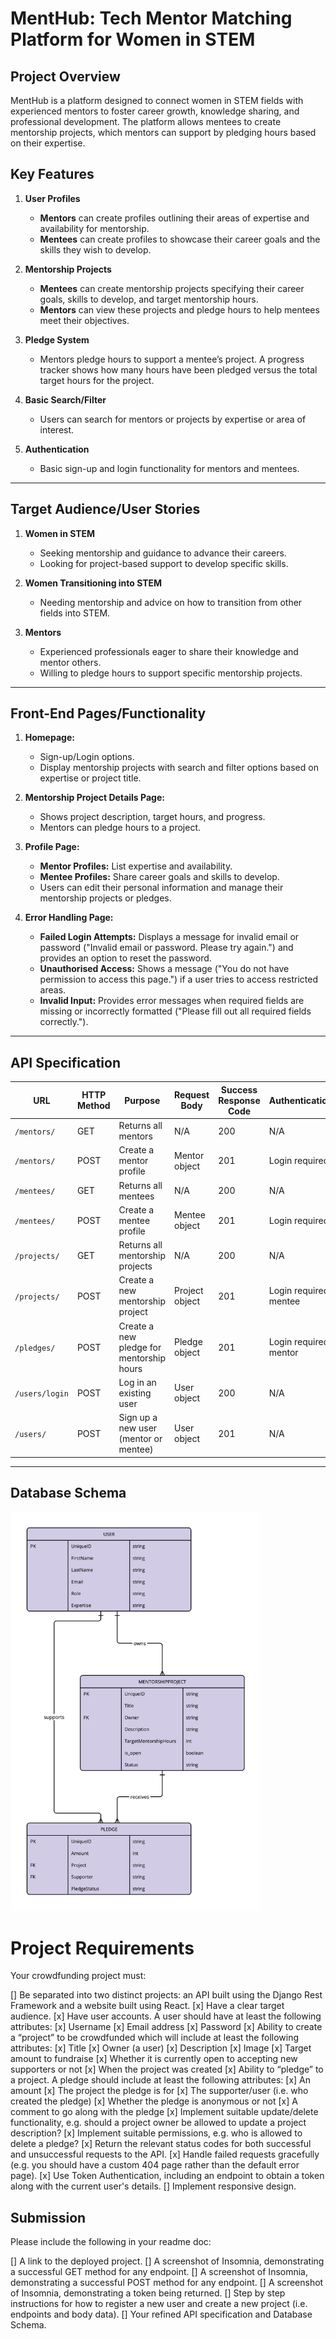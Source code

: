 # MentHub: Tech Mentor Matching Platform for Women in STEM

## Project Overview

MentHub is a platform designed to connect women in STEM fields with experienced mentors to foster career growth, knowledge sharing, and professional development. The platform allows mentees to create mentorship projects, which mentors can support by pledging hours based on their expertise.

## Key Features

1. **User Profiles**
   - **Mentors** can create profiles outlining their areas of expertise and availability for mentorship.
   - **Mentees** can create profiles to showcase their career goals and the skills they wish to develop.
2. **Mentorship Projects**

   - **Mentees** can create mentorship projects specifying their career goals, skills to develop, and target mentorship hours.
   - **Mentors** can view these projects and pledge hours to help mentees meet their objectives.

3. **Pledge System**

   - Mentors pledge hours to support a mentee’s project. A progress tracker shows how many hours have been pledged versus the total target hours for the project.

4. **Basic Search/Filter**

   - Users can search for mentors or projects by expertise or area of interest.

5. **Authentication**
   - Basic sign-up and login functionality for mentors and mentees.

---

## Target Audience/User Stories

1. **Women in STEM**

   - Seeking mentorship and guidance to advance their careers.
   - Looking for project-based support to develop specific skills.

2. **Women Transitioning into STEM**

   - Needing mentorship and advice on how to transition from other fields into STEM.

3. **Mentors**
   - Experienced professionals eager to share their knowledge and mentor others.
   - Willing to pledge hours to support specific mentorship projects.

---

## Front-End Pages/Functionality

1. **Homepage:**

   - Sign-up/Login options.
   - Display mentorship projects with search and filter options based on expertise or project title.

2. **Mentorship Project Details Page:**

   - Shows project description, target hours, and progress.
   - Mentors can pledge hours to a project.

3. **Profile Page:**

   - **Mentor Profiles:** List expertise and availability.
   - **Mentee Profiles:** Share career goals and skills to develop.
   - Users can edit their personal information and manage their mentorship projects or pledges.

4. **Error Handling Page:**
   - **Failed Login Attempts:** Displays a message for invalid email or password ("Invalid email or password. Please try again.") and provides an option to reset the password.
   - **Unauthorised Access:** Shows a message ("You do not have permission to access this page.") if a user tries to access restricted areas.
   - **Invalid Input:** Provides error messages when required fields are missing or incorrectly formatted ("Please fill out all required fields correctly.").

---

## API Specification

| **URL**        | **HTTP Method** | **Purpose**                              | **Request Body** | **Success Response Code** | **Authentication/Authorisation**  |
| -------------- | --------------- | ---------------------------------------- | ---------------- | ------------------------- | --------------------------------- |
| `/mentors/`    | GET             | Returns all mentors                      | N/A              | 200                       | N/A                               |
| `/mentors/`    | POST            | Create a mentor profile                  | Mentor object    | 201                       | Login required                    |
| `/mentees/`    | GET             | Returns all mentees                      | N/A              | 200                       | N/A                               |
| `/mentees/`    | POST            | Create a mentee profile                  | Mentee object    | 201                       | Login required                    |
| `/projects/`   | GET             | Returns all mentorship projects          | N/A              | 200                       | N/A                               |
| `/projects/`   | POST            | Create a new mentorship project          | Project object   | 201                       | Login required / Must be a mentee |
| `/pledges/`    | POST            | Create a new pledge for mentorship hours | Pledge object    | 201                       | Login required / Must be a mentor |
| `/users/login` | POST            | Log in an existing user                  | User object      | 200                       | N/A                               |
| `/users/`      | POST            | Sign up a new user (mentor or mentee)    | User object      | 201                       | N/A                               |

---

## Database Schema

<img src="crowdfunding/images/menthub_database_schema_v2.jpg" alt="MentHub Database Schema" width="400"/>

# Project Requirements

Your crowdfunding project must:

[] Be separated into two distinct projects: an API built using the Django Rest Framework and a website built using React.
[x] Have a clear target audience.
[x] Have user accounts. A user should have at least the following attributes:
[x] Username
[x] Email address
[x] Password
[x] Ability to create a “project” to be crowdfunded which will include at least the following attributes:
[x] Title
[x] Owner (a user)
[x] Description
[x] Image
[x] Target amount to fundraise
[x] Whether it is currently open to accepting new supporters or not
[x] When the project was created
[x] Ability to “pledge” to a project. A pledge should include at least the following attributes:
[x] An amount
[x] The project the pledge is for
[x] The supporter/user (i.e. who created the pledge)
[x] Whether the pledge is anonymous or not
[x] A comment to go along with the pledge
[x] Implement suitable update/delete functionality, e.g. should a project owner be allowed to update a project description?
[x] Implement suitable permissions, e.g. who is allowed to delete a pledge?
[x] Return the relevant status codes for both successful and unsuccessful requests to the API.
[x] Handle failed requests gracefully (e.g. you should have a custom 404 page rather than the default error page).
[x] Use Token Authentication, including an endpoint to obtain a token along with the current user's details.
[] Implement responsive design.

## Submission

Please include the following in your readme doc:

[] A link to the deployed project.
[] A screenshot of Insomnia, demonstrating a successful GET method for any endpoint.
[] A screenshot of Insomnia, demonstrating a successful POST method for any endpoint.
[] A screenshot of Insomnia, demonstrating a token being returned.
[] Step by step instructions for how to register a new user and create a new project (i.e. endpoints and body data).
[] Your refined API specification and Database Schema.
